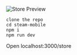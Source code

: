![Store Preview](storepreview.gif)

```
clone the repo
cd steam-mobile
npm i
npm run dev  
```
Open localhost:3000/store 